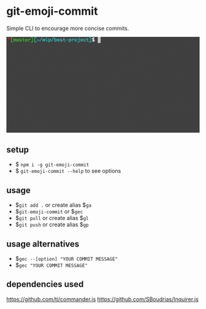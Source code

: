 # git-emoji-commit

Simple CLI to encourage more concise commits.

![git-emoji-commit](./assets/git-emoji-commit.gif)

## setup

* $ `npm i -g git-emoji-commit`
* $ `git-emoji-commit --help` to see options

## usage

* $`git add .` or create alias $`ga`
* $`git-emoji-commit` or $`gec`
* $`git pull` or create alias $`gl`
* $`git push` or create alias $`gp`

## usage alternatives

* $`gec --[option] "YOUR COMMIT MESSAGE"`
* $`gec "YOUR COMMIT MESSAGE"`

## dependencies used

https://github.com/tj/commander.js
https://github.com/SBoudrias/Inquirer.js
